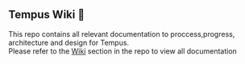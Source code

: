 
## Tempus Wiki 💼



This repo contains all relevant documentation to proccess,progress, architecture and design for Tempus.  
Please refer to the [Wiki](https://github.com/t06-capstone/wiki/wiki) section in the repo to view all documentation 
